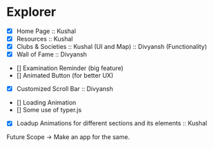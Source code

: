 # Explorer

- [x] Home Page :: Kushal
- [x] Resources :: Kushal
- [x] Clubs & Societies :: Kushal (UI and Map) :: Divyansh (Functionality)
- [x] Wall of Fame :: Divyansh
- [] Examination Reminder (big feature)
- [] Animated Button (for better UX)
- [x] Customized Scroll Bar :: Divyansh
- [] Loading Animation 
- [] Some use of typer.js
- [x] Loadup Animations for different sections and its elements :: Kushal


Future Scope -> Make an app for the same.
